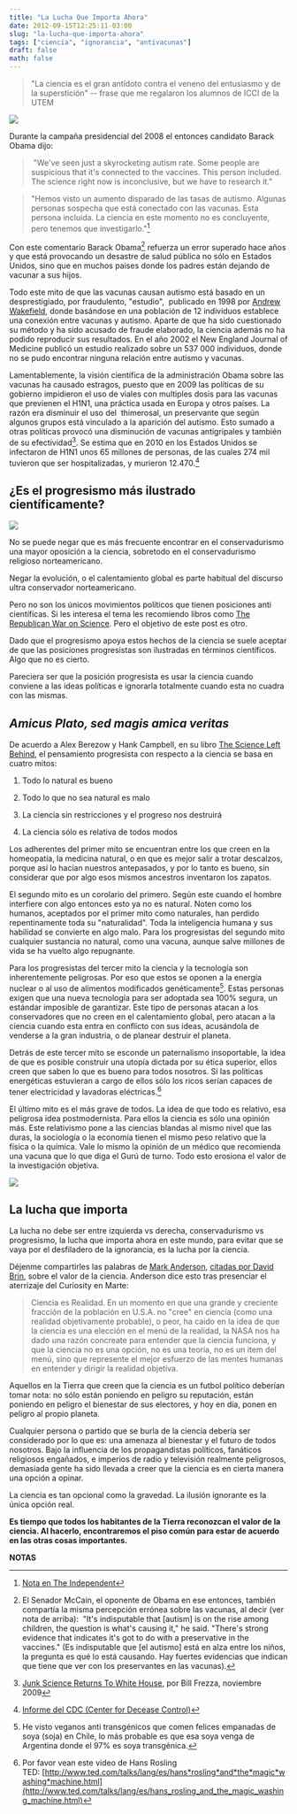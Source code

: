 ```yaml
---
title: "La Lucha Que Importa Ahora"
date: 2012-09-15T12:25:11-03:00
slug: "la-lucha-que-importa-ahora"
tags: ["ciencia", "ignorancia", "antivacunas"]
draft: false
math: false
---
```


> "La ciencia es el gran antídoto contra el veneno del entusiasmo y de
> la superstición" -- frase que me regalaron los alumnos de ICCI de la
> UTEM

![](obama.jpg)

Durante la campaña presidencial del 2008 el entonces candidato Barack Obama
dijo:

>  "We\'ve seen just a skyrocketing autism rate. Some people are
> suspicious that it\'s connected to the vaccines. This person included.
> The science right now is inconclusive, but we have to research it."

> "Hemos visto un aumento disparado de las tasas de autismo. Algunas
> personas sospecha que está conectado con las vacunas. Esta persona
> incluida. La ciencia en este momento no es concluyente, pero tenemos
> que investigarlo."[^1]

Con este comentario Barack Obama[^2] refuerza un error superado hace
años y que está provocando un desastre de salud pública no sólo en
Estados Unidos, sino que en muchos paises donde los padres están dejando
de vacunar a sus hijos.

Todo este mito de que las vacunas causan autismo está basado en un
desprestigiado, por fraudulento, "estudio",  publicado en 1998 por
[Andrew Wakefield](http://en.wikipedia.org/wiki/Andrew_Wakefield), donde
basándose en una población de 12 individuos establece una conexión entre
vacunas y autismo. Aparte de que ha sido cuestionado su método y ha sido
acusado de fraude elaborado, la ciencia además no ha podido reproducir
sus resultados. En el año 2002 el New England Journal of Medicine
publicó un estudio realizado sobre un 537 000 individuos, donde no se
pudo encontrar ninguna relación entre autismo y vacunas.

Lamentablemente, la visión científica de la administración Obama sobre
las vacunas ha causado estragos, puesto que en 2009 las políticas de su
gobierno impidieron el uso de viales con multiples dosis para las
vacunas que previenen el H1N1, una práctica usada en Europa y otros
países. La razón era disminuir el uso del  thimerosal, un preservante
que según algunos grupos está vinculado a la aparición del autismo. Esto
sumado a otras políticas provocó una disminución de vacunas antigripales
y también de su efectividad[^3]. Se estima que en 2010 en los Estados
Unidos se infectaron de H1N1 unos 65 millones de personas, de las cuales
274 mil tuvieron que ser hospitalizadas, y murieron 12.470.[^4]

## ¿Es el progresismo más ilustrado científicamente? 

![](house.jpg)

No se puede negar que es más frecuente encontrar en el conservadurismo una
mayor oposición a la ciencia, sobretodo en el conservadurismo religioso
norteamericano.

Negar la evolución, o el calentamiento global es parte habitual del
discurso ultra conservador norteamericano.

Pero no son los únicos movimientos políticos que tienen posiciones anti
científicas. Si les interesa el tema les recomiendo libros como [The
Republican War on Science](http://amzn.to/RShTP1). Pero el objetivo de
este post es otro.

Dado que el progresismo apoya estos hechos de la ciencia se suele
aceptar de que las posiciones progresistas son ilustradas en términos
científicos. Algo que no es cierto.

Pareciera ser que la posición progresista es usar la ciencia cuando
conviene a las ideas políticas e ignorarla totalmente cuando esta no
cuadra con las mismas.

## *Amicus Plato, sed magis amica veritas* 

De acuerdo a Alex Berezow y Hank Campbell, en su libro 
[The Science Left Behind](http://amzn.to/TWHg33), el pensamiento progresista con respecto a la ciencia se basa en cuatro mitos:

1.  Todo lo natural es bueno

2.  Todo lo que no sea natural es malo

3.  La ciencia sin restricciones y el progreso nos destruirá

4.  La ciencia sólo es relativa de todos modos

Los adherentes del primer mito se encuentran entre los que creen en la
homeopatía, la medicina natural, o en que es mejor salir a trotar
descalzos, porque así lo hacían nuestros antepasados, y por lo tanto es
bueno, sin considerar que por algo esos mismos ancestros inventaron los
zapatos.

El segundo mito es un corolario del primero. Según este cuando el hombre
interfiere con algo entonces esto ya no es natural. Noten como los
humanos, aceptados por el primer mito como naturales, han perdido
repentinamente toda su "naturalidad". Toda la inteligencia humana y
sus habilidad se convierte en algo malo. Para los progresistas del
segundo mito cualquier sustancia no natural, como una vacuna, aunque
salve millones de vida se ha vuelto algo repugnante.

Para los progresistas del tercer mito la ciencia y la tecnología son
inherentemente peligrosas. Por eso que estos se oponen a la energía
nuclear o al uso de alimentos modificados genéticamente[^5]. Estas
personas exigen que una nueva tecnología para ser adoptada sea 100%
segura, un estándar imposible de garantizar. Este tipo de personas
atacan a los conservadores que no creen en el calentamiento global, pero
atacan a la ciencia cuando esta entra en conflicto con sus ideas,
acusándola de venderse a la gran industria, o de planear destruir el
planeta.

Detrás de este tercer mito se esconde un paternalismo insoportable, la
idea de que es posible construir una utopía dictada por su ética
superior, ellos creen que saben lo que es bueno para todos nosotros. Si
las políticas energéticas estuvieran a cargo de ellos sólo los ricos
serían capaces de tener electricidad y lavadoras eléctricas.[^6]

El último mito es el más grave de todos. La idea de que todo es
relativo, esa peligrosa idea postmodernista. Para ellos la ciencia es
sólo una opinión más. Este relativismo pone a las ciencias blandas al
mismo nivel que las duras, la sociología o la economía tienen el mismo
peso relativo que la física o la química. Vale lo mismo la opinión de un
médico que recomienda una vacuna que lo que diga el Gurú de turno. Todo
esto erosiona el valor de la investigación objetiva.

![](works.jpg)

## La lucha que importa

La lucha no debe ser entre izquierda vs derecha, conservadurismo vs
progresismo, la lucha que importa ahora en este mundo, para evitar que
se vaya por el desfiladero de la ignorancia, es la lucha por la ciencia.

Déjenme compartirles las palabras de [Mark
Anderson](http://www.stratnews.com/aboutmark.php), [citadas por David
Brin](http://davidbrin.blogspot.com/2012/09/the-case-for-scientific-nation-part-two.html),
sobre el valor de la ciencia. Anderson dice esto tras presenciar el
aterrizaje del Curiosity en Marte:

> Ciencia es Realidad. En un momento en que una grande y creciente
> fracción de la población en U.S.A. no "cree" en ciencia (como una
> realidad objetivamente probable), o peor, ha caido en la idea de que
> la ciencia es una elección en el menú de la realidad, la NASA nos ha
> dado una razón concreate para entender que la ciencia funciona, y que
> la ciencia no es una opción, no es una teoría, no es un item del menú,
> sino que represente el mejor esfuerzo de las mentes humanas en
> entender y dirigir la realidad objetiva.

Aquellos en la Tierra que creen que la ciencia es un futbol político
deberían tomar nota: no sólo están poniendo en peligro su reputación,
están poniendo en peligro el bienestar de sus electores, y hoy en día,
ponen en peligro al propio planeta.

Cualquier persona o partido que se burla de la ciencia debería ser
considerado por lo que es: una amenaza al bienestar y el futuro de todos
nosotros. Bajo la influencia de los propagandistas políticos, fanáticos
religiosos engañados, e imperios de radio y televisión realmente
peligrosos, demasiada gente ha sido llevada a creer que la ciencia es en
cierta manera una opción a opinar.

La ciencia es tan opcional como la gravedad. La ilusión ignorante es la
única opción real.

**Es tiempo que todos los habitantes de la Tierra reconozcan el valor de
la ciencia. Al hacerlo, encontraremos el piso común para estar de
acuerdo en las otras cosas importantes.**

**NOTAS**

[^1]: [Nota en The
Independent](http://www.independent.co.uk/news/science/scientific-illiteracy-all-the-rage-among-the-glitterati-1212406.html)

[^2]: El Senador McCain, el oponente de Obama en ese entonces, también
compartía la misma percepción errónea sobre las vacunas, al decir (ver
nota de arriba):  "It\'s indisputable that \[autism\] is on the rise
among children, the question is what\'s causing it," he said.
"There\'s strong evidence that indicates it\'s got to do with a
preservative in the vaccines." (Es indisputable que \[el autismo\] está
en alza entre los niños, la pregunta es qué lo está causando. Hay
fuertes evidencias que indican que tiene que ver con los preservantes en
las vacunas).

[^3]: [Junk Science Returns To White House](http://www.realclearmarkets.com/articles/2009/11/02/junk_science_returns_to_the_white_house_97481.html),
por Bill Frezza, noviembre 2009

[^4]: [Informe del CDC (Center for Decease
Control)](http://www.cdc.gov/h1n1flu/estimates_2009_h1n1.htm)

[^5]: He visto veganos anti transgénicos que comen felices empanadas de
soya (soja) en Chile, lo más probable es que esa soya venga de Argentina
donde el 97% es soya transgénica.

[^6]: Por favor vean este video de Hans Rosling
TED: [http://www.ted.com/talks/lang/es/hans*rosling*and*the*magic*washing*machine.html](http://www.ted.com/talks/lang/es/hans_rosling_and_the_magic_washing_machine.html)
